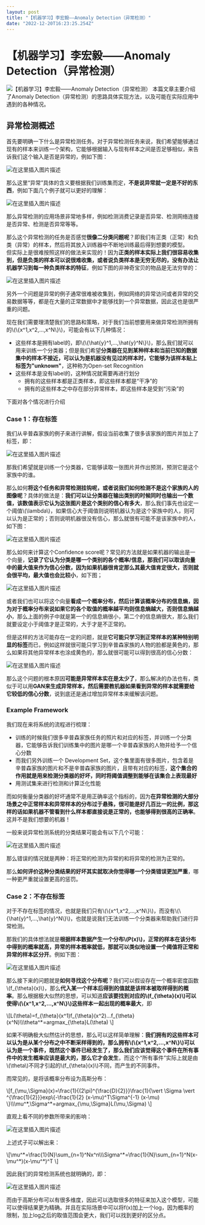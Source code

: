 ```yaml
---
layout: post
title: "【机器学习】李宏毅——Anomaly Detection（异常检测）"
date: "2022-12-20T16:23:25.254Z"
---
```

【机器学习】李宏毅——Anomaly Detection（异常检测）
==================================

![【机器学习】李宏毅——Anomaly Detection（异常检测）](https://img2023.cnblogs.com/blog/2966067/202212/2966067-20221220192442467-1601810886.png) 本篇文章主要介绍了Anomaly Detection（异常检测）的思路具体实现方法，以及可能在实际应用中遇到的各种情况。

异常检测概述
------

首先要明确一下什么是异常检测任务。对于异常检测任务来说，我们希望能够通过现有的样本来训练一个架构，它能够根据输入与现有样本之间是否足够相似，来告诉我们这个输入是否是异常的，例如下图：

![在这里插入图片描述](https://img-blog.csdnimg.cn/a02e6219d7804d2297cacc08b10cbba9.png#pic_center)

那么这里“异常”具体的含义要根据我们训练集而定，**不是说异常就一定是不好的东西**，例如下面几个例子就可以更好的理解：

![在这里插入图片描述](https://img-blog.csdnimg.cn/bba12abdc1e0470f992cc2286d9d6523.png#pic_center)

那么异常检测的应用场景非常地多样，例如检测消费记录是否异常、检测网络连接是否异常、检测是否异常等等。

那么这个异常检测的任务是否感觉**很像二分类问题呢**？即我们有正类（正常）和负类（异常）的样本，然后将其放入训练器中不断地训练最后得到想要的模型。  
但实际上是很难按照这样的做法来实现的！因为**正类的样本实际上我们很容易收集到，但是负类的样本可以说很难收集，或者说负类样本是无穷无尽的，没有办法让机器学习到每一种负类样本的特征**，例如下图的非神奇宝贝的物品是无法穷举的：

![在这里插入图片描述](https://img-blog.csdnimg.cn/0ceb64f4c08d4726a5d06605d674151e.png#pic_center)

另外一个问题是异常的例子通常很难被收集到，例如网络的异常访问或者异常的交易数据等等，都是在大量的正常数据中才能够找到一个异常数据，因此这也是很严重的问题。

现在我们需要理清楚我们的思路和策略，对于我们当前想要用来做异常检测所拥有的\\(\\{x^1,x^2,...,x^N\\}\\)，可能会有以下几种情况：

*   这些样本是拥有label的，即\\(\\{\\hat{y}^1,...,\\hat{y}^N\\}\\)，那么我们就可以用来训练一个分类器；但是我们希望**分类器在见到某种样本和当前已知的数据集中的样本不接近，可以认为是机器没有见过的样本时，它能够为该样本贴上标签为"unknown"**，这种称为Open-set Recognition
*   这些样本是没有label的，这种情况就需要再进行划分
    *   拥有的这些样本都是正类样本，即这些样本都是“干净”的
    *   拥有的这些样本之中存在部分异常样本，即这些样本是受到“污染”的

下面对各个情况进行介绍

### Case 1：存在标签

我们从辛普森家族的例子来进行讲解，假设当前收集了很多该家族的图片并加上了标签，即：

![在这里插入图片描述](https://img-blog.csdnimg.cn/523063a887ba48e587f00fbd4aae0e9c.png#pic_center)

那我们希望就是训练一个分类器，它能够读取一张图片并作出预测，预测它是这个家族中的谁。

那么如何**将这个任务和异常检测挂钩呢，或者说我们如何检测不是这个家族的人的图像呢**？具体的做法是：**我们可以让分类器在输出类别的时候同时也输出一个数值，该数值表示它认为这张图片是这个类别的信心有多大**，那么我们事先也设定一个阈值\\(\\lambda\\)，如果信心大于阈值则说明机器认为是这个家族中的人，则可以认为是正常的；否则说明机器很没有信心，那么就很有可能不是该家族中的人，如下图：

![在这里插入图片描述](https://img-blog.csdnimg.cn/8c23346ab6b2417c8856fbcbbce607e4.png#pic_center)

那么如何来计算这个Confidence score呢？常见的方法就是如果机器的输出是一个向量，**记录了它认为分类是哪一个类别的各个概率/信息，那我们可以取该向量中的最大值来作为信心分数，因为如果机器很肯定那么其最大值肯定很大，否则就会很平均，最大值也会比较小**，如下图；

![在这里插入图片描述](https://img-blog.csdnimg.cn/7b6242cc8caf47c8967474946b6ad2d0.png#pic_center)

或者我们也可以将这个向量**看成一个概率分布，然后计算该概率分布的信息熵，因为对于概率分布来说如果它的各个取值的概率越平均则信息熵越大，否则信息熵越小**，那么上面的例子中就是第一个的信息熵很小，第二个的信息熵很大，那么我们就要设定小于阈值才是正常的，大于才是不正常的。

但是这样的方法可能存在一定的问题，就是**它可能只学习到正常样本的某种特别明显的标签**而已，例如这样就很可能只学习到辛普森家族的人物的脸都是黄色的，那么如果将其他异常样本也涂成黄色的，那么就很可能可以得到很高的信心分数：

![在这里插入图片描述](https://img-blog.csdnimg.cn/d65f5b6e01ea4f72b9e20bbbe6a386cf.png#pic_center)

那么这个问题的根本原因**可能是异常样本实在是太少了**，那么解决的办法也有，类似于可以用**GAN来生成异常样本，然后需要教机器如果看到异常的样本就需要给它较低的信心分数**，说到底还是通过增加异常样本来缓解该问题。

### Example Framework

我们现在来将系统的流程进行梳理：

*   训练的时候我们很多辛普森家族任务的照片和对应的标签，并训练一个分类器，它能够告诉我们训练集中的图片是哪一个辛普森家族的人物并给予一个信心分数
*   而我们另外训练一个 Development Set，这个集里面有很多图片，包含着是辛普森家族的图片和不是辛普森家族的图片，且带有对应的标签，**这个集合的作用就是用来检测分类器的好坏，同时将阈值调整到能够在该集合上表现最好**
*   用测试集来进行检测和计算泛化性能

而如何衡量分类器的好坏通常不是用正确率这个指标的，因为**在异常检测的大部分场景之中正常样本和异常样本的分布过于悬殊，很可能是好几百比一的比例，那这样的话如果机器不管看到什么样本都直接说是正常的，也能够得到很高的正确率**。这并不是我们想要的机器！

一般来说异常检测系统的分类结果可能会有以下几个可能：

![在这里插入图片描述](https://img-blog.csdnimg.cn/2de748f606604a4ababf09c96370bea5.png#pic_center)

那么错误的情况就是两种：将正常的检测为异常的和将异常的检测为正常的。

那么**如何评价这种分类结果的好坏其实就取决你觉得哪一个分类错误更加严重**，哪一种更严重就设置更高的惩罚。

### Case 2：不存在标签

对于不存在标签的情况，也就是我们只有\\(\\{x^1,x^2,...,x^N\\}\\)，而没有\\(\\{\\hat{y}^1,...,\\hat{y}^N\\}\\)，也就是说我们无法训练一个分类器来帮助我们进行异常检测。

那我们的具体想法就是**根据样本数据产生一个分布\\(P(x)\\)，正常的样本在该分布中得到的概率就高，异常的样本概率就低，那就可以类似地设置一个阈值将正常和异常的样本区分开**。例如下图：

![在这里插入图片描述](https://img-blog.csdnimg.cn/77c055dce21d4f0dbc143640a66c6c09.png#pic_center)

那么接下来的问题就是**如何寻找这个分布呢**？我们可以假设存在一个概率密度函数\\(f\_{\\theta}(x)\\)，那么**代入某一个样本后得到的值就是该样本被取样得到的概率**。那么根据极大似然的思想，可以知道**应该要找到对应的\\(f\_{\\theta}(x)\\)可以使得\\(\\{x^1,x^2,...,x^N\\}\\)这些样本一起出现的概率最大**，即

\\\[L(\\theta)=f\_{\\theta}(x^1)f\_{\\theta}(x^2)...f\_{\\theta}(x^N)\\\\\\theta^\*=argmax\_{\\theta}L(\\theta) \\\]

如果不明确极大似然估计的思想，那么可以这样简单理解：**我们拥有的这些样本可以认为是从某个分布之中不断采样得到的，那么拥有\\(\\{x^1,x^2,...,x^N\\}\\)可以认为是一个事件，既然这个事件已经发生了，那么我们应该觉得这个事件在所有事件中的发生概率应该是最大的，那么它才会发生**，而这个“所有事件”实际上就是由\\(\\theta\\)不同才引起的\\(f\_{\\theta}(x)\\)不同，而产生的不同事件。

而常见的，是将该概率分布设为高斯分布：

\\\[f\_{\\mu,\\Sigma}(x)=\\frac{1}{(2\\pi)^{\\frac{D}{2}}}\\frac{1}{\\vert \\Sigma \\vert ^{\\frac{1}{2}}}exp\\{-\\frac{1}{2} (x-\\mu)^T\\Sigma^{-1} (x-\\mu) \\}\\\\\\mu^\*,\\Sigma^\*=argmax\_{\\mu,\\Sigma}L(\\mu,\\Sigma) \\\]

直观上看不同的参数所带来的影响：

![在这里插入图片描述](https://img-blog.csdnimg.cn/fab2d43a45874cb88f8a98e489fc75ef.png#pic_center)

上述式子可以解出来：

\\\[\\mu^\*=\\frac{1}{N}\\sum\_{n=1}^Nx^n\\\\\\Sigma^\*=\\frac{1}{N}\\sum\_{n=1}^N(x-\\mu^\*)(x-\\mu^\*)^T \\\]

因此我们的异常检测系统也就明确的，即：

![在这里插入图片描述](https://img-blog.csdnimg.cn/679824ad7b6341298e219636ce2e5365.png#pic_center)

而由于高斯分布可以有很多维度，因此可以选取很多的特征来加入这个模型，可能可以使得结果更为精确。并且在实际场景中可以将f(x)加上一个log，因为概率的限制，加上log之后的取值范围会更大，我们可以找到更好的区分点。